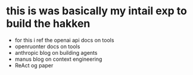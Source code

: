 # this is was basically my intail exp to build the hakken 

- for this i ref the openai api docs on tools 
- openruonter docs on tools 
- anthropic blog on building agents 
- manus blog on context engineering
- ReAct og paper 
